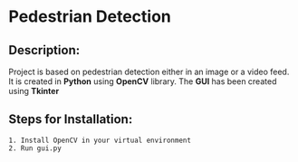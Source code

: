 # Pedestrian Detection

## Description:

Project is based on pedestrian detection either in an image or a video feed.
It is created in **Python** using **OpenCV** library. The **GUI** has been created using **Tkinter**

## Steps for Installation:
    1. Install OpenCV in your virtual environment
    2. Run gui.py

